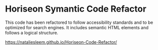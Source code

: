 # Horiseon Symantic Code Refactor

This code has been refactored to follow accessibility standards and to be optimized for search engines. It includes semantic HTML elements and follows a logical structure.

https://nataliesleem.github.io/Horiseon-Code-Refactor/